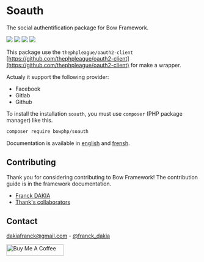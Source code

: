# Soauth

The social authentification package for Bow Framework.

<a href="https://bowphp.github.io/docs/soauth" title="docs"><img src="https://img.shields.io/badge/docs-read%20docs-blue.svg?style=flat-square"/></a>
<a href="https://packagist.org/packages/bowphp/soauth" title="version"><img src="https://img.shields.io/packagist/v/bowphp/soauth.svg?style=flat-square"/></a>
<a href="https://github.com/bowphp/soauth/blob/master/LICENSE" title="license"><img src="https://img.shields.io/github/license/mashape/apistatus.svg?style=flat-square"/></a>
<a href="https://travis-ci.org/bowphp/soauth" title="Travis branch"><img src="https://img.shields.io/travis/bowphp/soauth/master.svg?style=flat-square"/></a>

This package use the `thephpleague/oauth2-client` [https://github.com/thephpleague/oauth2-client](https://github.com/thephpleague/oauth2-client) for make a wrapper.

Actualy it support the following provider:

- Facebook
- Gitlab
- Github

To install the installation `soauth`, you must use `composer` (PHP package manager) like this.

```bash
composer require bowphp/soauth
```

Documentation is available in [english](./docs/en.md) and [frensh](./docs/fr.md).

## Contributing

Thank you for considering contributing to Bow Framework! The contribution guide is in the framework documentation.

- [Franck DAKIA](https://github.com/papac)
- [Thank's collaborators](https://github.com/bowphp/soauth/graphs/contributors)

## Contact

[dakiafranck@gmail.com](mailto:dakiafranck@gmail.com) - [@franck_dakia](https://twitter.com/franck_dakia)

<a href="https://www.buymeacoffee.com/iOLqZ3h" target="_blank"><img src="https://cdn.buymeacoffee.com/buttons/default-black.png" alt="Buy Me A Coffee" style="height: 30px !important; width: 150px !important;" ></a>